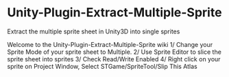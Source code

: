 # Unity-Plugin-Extract-Multiple-Sprite
Extract the multiple sprite sheet in Unity3D into single sprites

Welcome to the Unity-Plugin-Extract-Multiple-Sprite wiki
1/ Change your Sprite Mode of your sprite sheet to Multiple.
2/ Use Sprite Editor to slice the sprite sheet into sprites
3/ Check Read/Write Enabled
4/ Right click on your sprite on Project Window, Select STGame/SpriteTool/Slip This Atlas
